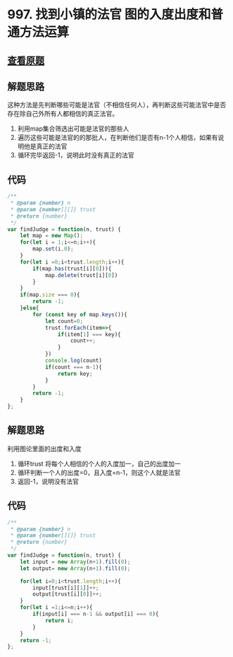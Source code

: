 # 997. 找到小镇的法官 图的入度出度和普通方法运算

## [查看原题](https://leetcode-cn.com/problems/find-the-town-judge/)

## 解题思路

这种方法是先判断哪些可能是法官（不相信任何人），再判断这些可能法官中是否存在除自己外所有人都相信的真正法官。
1. 利用map集合筛选出可能是法官的那些人
2. 遍历这些可能是法官的的那批人，在判断他们是否有n-1个人相信，如果有说明他是真正的法官
3. 循环完毕返回-1，说明此时没有真正的法官

## 代码

```javascript
/**
 * @param {number} n
 * @param {number[][]} trust
 * @return {number}
 */
var findJudge = function(n, trust) {
	let map = new Map();
	for(let i = 1;i<=n;i++){
		map.set(i,0);
	}
	for(let i =0;i<trust.length;i++){
		if(map.has(trust[i][0])){
			map.delete(trust[i][0])
		}
	}
	if(map.size === 0){
		return -1;
	}else{
		for (const key of map.keys()){
			let count=0;
			trust.forEach(item=>{
				if(item[1] === key){
					count++;
				}
			})
			console.log(count)
			if(count === n-1){
				return key;
			}
		}
		return -1;
	}
};

```

## 解题思路

利用图论里面的出度和入度

1. 循环trust 将每个人相信的个人的入度加一，自己的出度加一
2. 循环判断一个人的出度=0，且入度=n-1，则这个人就是法官
3. 返回-1，说明没有法官


## 代码

```js
/**
 * @param {number} n
 * @param {number[][]} trust
 * @return {number}
 */
var findJudge = function(n, trust) {
	let input = new Array(n+1).fill(0);
	let output= new Array(n+1).fill(0);

	for(let i=0;i<trust.length;i++){
		input[trust[i][1]]++;
		output[trust[i][0]]++;
	}
	for(let i =1;i<=n;i++){
		if(input[i] === n-1 && output[i] === 0){
			return i;
		}
	}
	return -1;
};
```